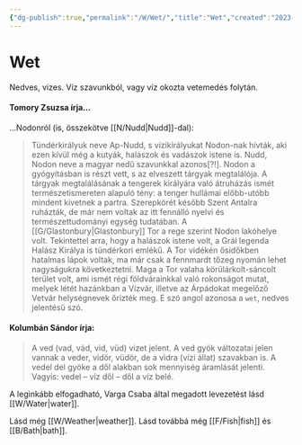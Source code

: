 ```yaml
---
{"dg-publish":true,"permalink":"/W/Wet/","title":"Wet","created":"2023-10-25T02:12","updated":"2024-02-02T02:48"}
---
```



# Wet

Nedves, vizes. Víz szavunkból, vagy víz okozta vetemedés folytán.  

#### Tomory Zsuzsa írja...

...Nodonról (is, összekötve [[N/Nudd\|Nudd]]-dal):
> Tündérkirályuk neve Ap-Nudd, s vizikirályukat Nodon-nak hívták, aki ezen kívül még a kutyák, halászok és vadászok istene is. Nudd, Nodon neve a magyar nedű szavunkkal azonos\[?!\]. Nodon a gyógyításban is részt vett, s az elveszett tárgyak megtalálója. A tárgyak megtalálásának a tengerek királyára való átruházás ismét természetismereten alapuló tény: a tenger hullámai előbb-utóbb mindent kivetnek a partra. Szerepkörét később Szent Antalra ruházták, de már nem voltak az itt fennálló nyelvi és természettudományi egység tudatában. A [[G/Glastonbury\|Glastonbury]] Tor a rege szerint Nodon lakóhelye volt. Tekintettel arra, hogy a halászok istene volt, a Grál legenda Halász Királya is tündérkori emlékű. A Tor vidékén ősidőkben hatalmas lápok voltak, ma már csak a fennmardt tőzeg nyomán lehet nagyságukra következtetni. Maga a Tor valaha körülárkolt-sáncolt terület volt, ami ismét régi földvárainkkal való rokonságot mutat, melyek létét hazánkban a Vízvár, illetve az Árpádokat megelőző Vetvár helységnevek őrizték meg. E szó angol azonosa a `wet`, nedves jelentésű szó.  

#### Kolumbán Sándor írja:

> A ved (vad, vád, vid, vüd) vizet jelent. A ved gyök változatai jelen vannak a veder, vidör, vüdör, de a vidra (vízi állat) szavakban is. A vedel del gyöke a dől alakban sok mennyiség áramlását jelenti. Vagyis: vedel – víz dől – dől a víz belé.  

A leginkább elfogadható, Varga Csaba által megadott levezetést lásd [[W/Water\|water]].  

Lásd még [[W/Weather\|weather]]. Lásd továbbá még [[F/Fish\|fish]] és [[B/Bath\|bath]].  